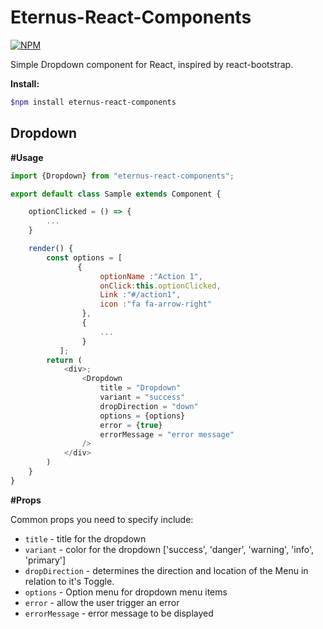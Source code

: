 # Eternus-React-Components

[![NPM](https://img.shields.io/npm/v/react-select.svg)](https://www.npmjs.com/package/react-bootstrap)


Simple Dropdown component for React, inspired by react-bootstrap.

**Install:**
``` bash
$npm install eternus-react-components
```

## Dropdown

**#Usage**

```js
import {Dropdown} from "eternus-react-components";

export default class Sample extends Component {

    optionClicked = () => {
        ...
    }

    render() {
        const options = [
               {
                    optionName :"Action 1",
                    onClick:this.optionClicked,
                    Link :"#/action1",
                    icon :"fa fa-arrow-right"
                },
                {
                    ...
                }
           ];
        return (
            <div>;
                <Dropdown
                    title = "Dropdown"
                    variant = "success"
                    dropDirection = "down"
                    options = {options}
                    error = {true}
                    errorMessage = "error message"
                />
            </div>
        )
    }
}

```

**#Props**

Common props you need to specify include:

- `title` - title for the dropdown
- `variant` - color for the dropdown ['success', 'danger', 'warning', 'info', 'primary']
- `dropDirection` - determines the direction and location of the Menu in relation to
it's Toggle.
- `options` - Option menu for dropdown menu items
- `error` - allow the user trigger an error
- `errorMessage` - error message to be displayed


